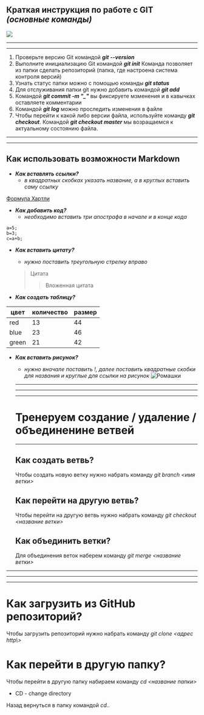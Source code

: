 ## **Краткая инструкция по работе с GIT** *(основные команды)*
![](<pic.jpg>)
***
***
1. Проверьте версию Git командой ***git --version***
2. Выполните инициализацию Git командой ***git init*** Команда позволяет из папки сделать репозиторий (папка, где настроена система контроля версий)
3. Узнать статус папки можно с помощью команды ***git status***
4. Для отслуживания папки git нужно добавить командой ***git add***
5. Командой ***git commit -m "_"*** вы фиксируете мзменения и в кавычках оставляете комментарии
6. Командой ***git log*** можно проследить изменения в файле
7. Чтобы перейти к какой либо версии файла, используйте команду ***git checkout***. Командой ***git checkout master*** мы возращаемся к актуальному состоянию файла.     
***
***
## **Как использовать возможности Markdown**
* ***Как вставлять ссылки?***   
    - *в квадратных скобках указать название, а в круглых вставить саму ссылку*

[Формула Хартли](https://ru.wikipedia.org/wiki/%D0%A4%D0%BE%D1%80%D0%BC%D1%83%D0%BB%D0%B0_%D0%A5%D0%B0%D1%80%D1%82%D0%BB%D0%B8)
* ***Как добавить код?***   
    - *необходимо вставить три апострафа в начале и в конце кода*

```
a=5;
b=3;
c=a+b;
```
* ***Как вставить цитату?***
    - *нужно поставить треугольную стрелку вправо*
    >Цитата
    >> Вложенная цитата

* ***Как создать таблицу?*** 

| цвет | количество | размер |
|------|------------|--------|
| red  |    13      |    44  |
| blue |    23      |    46  |
|green |    21      |    42  |

* ***Как вставить рисунок?*** 
    - *нужно вначале поставить !, далее поставить квадратные скобки для названия и круглые для ссылки на рисунок*
    ![Ромашки](<bee-on-daisy.jpg>)
    
    ***
    ***
    ***
    # Тренеруем создание / удаление / объединенине ветвей
    ***

    ## Как создать ветвь? 
    Чтобы создать новую ветку нужно набрать команду *git branch <имя ветки>*
    ## Как перейти на другую ветвь? 
    Чтобы перейти на другую ветвь нужно набрать команду *git checkout <название ветки>*
    ## Как объединить ветки?
    Для объединения веток наберем команду *git merge <название ветки>*
***
***
***
# Как загрузить из GitHub репозиторий? 
Чтобы загрузить репозиторий нужно набрать команду *git clone <адрес http\\>*
# Как перейти в другую папку? 
Чтобы перейти в другую папку набираем команду *cd <название папки>*
- CD - change directory

Назад вернуться в папку командой *cd..*